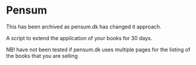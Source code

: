 Pensum
======

This has been archived as pensum.dk has changed it approach.

A script to extend the appilcation of your books for 30 days.

NB! have not been tested if pensum.dk uses multiple pages for the listing of the books that you are selling
